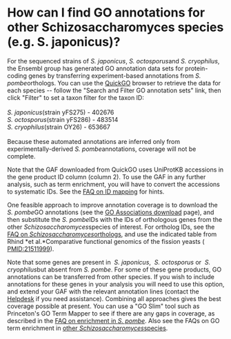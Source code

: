 # How can I find GO annotations for other Schizosaccharomyces species (e.g. S. japonicus)?
<!-- pombase_categories: Datasets,Querying/Searching,Using Ontologies -->

For the sequenced strains of *S. japonicus*, *S. octosporus*and *S.
cryophilus*, the Ensembl group has generated GO annotation data sets for
protein-coding genes by transferring experiment-based annotations from
*S. pombe*orthologs. You can use the
[QuickGO](http://www.ebi.ac.uk/QuickGO/) browser to retrieve the data for
each species -- follow the "Search and Filter GO annotation sets" link,
then click "Filter" to set a taxon filter for the taxon ID:\
\
*S. japonicus*(strain yFS275) - 402676\
*S. octosporus*(strain yFS286) - 483514\
*S. cryophilus*(strain OY26) - 653667\
\
Because these automated annotations are inferred only from
experimentally-derived *S. pombe*annotations, coverage will not be
complete.

Note that the GAF downloaded from QuickGO uses UniProtKB accessions in
the gene product ID column (column 2). To use the GAF in any further
analysis, such as term enrichment, you will have to convert the
accessions to systematic IDs. See the [FAQ on ID mapping](/faq/can-i-convert-ids-other-databases-or-pombase-ids) for
hints.

One feasible approach to improve annotation coverage is to download the
*S. pombe*GO annotations (see the [GO Associations download](/downloads/go-associations) page), and then substitute the *S.
pombe*IDs with the IDs of orthologous genes from the other
*Schizosaccharomyces*species of interest. For ortholog IDs, see the [FAQ on *Schizosaccharomyces*orthologs](/faq/how-can-i-find-orthologs-between-s-pombe-and-other-schizosaccharomyces-species),
and use the indicated table from Rhind *et al.*Comparative functional
genomics of the fission yeasts (
[PMID:21511999](http://www.ncbi.nlm.nih.gov/pubmed?term=21511999)).

Note that some genes are present in  *S. japonicus*,  *S.
octosporus* or  *S. cryophilus*but absent from *S. pombe*. For some of these gene products, GO annotations can be transferred from other species. If you wish to include annotations for these genes in your analysis you will need to use this option, and extend your GAF with the relevant annotation lines (contact the [Helpdesk](mailto:helpdesk@pombase.org) if you need assistance).  Combining all approaches gives the best coverage possible at present. You can use a "GO Slim" tool such as Princeton's GO Term Mapper to see if there are any gaps in coverage, as described in the [FAQ on enrichment in *S. pombe*](/faq/how-can-i-find-significant-shared-go-annotations-genes-list).
Also see the FAQs on GO term enrichment in [other *Schizosaccharomyces*species](/faq/can-i-do-go-term-enrichment-other-schizosaccharomyces-species-eg-s-japonicus).


